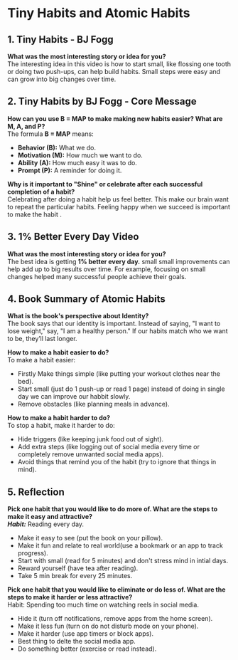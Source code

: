 # Tiny Habits and Atomic Habits


## 1. Tiny Habits - BJ Fogg
 
**What was the most interesting story or idea for you?**  
The interesting idea in this video is how to start small, like flossing one tooth or doing two push-ups, can help build habits. Small steps were easy and can grow into big changes over time.


## 2. Tiny Habits by BJ Fogg - Core Message


**How can you use B = MAP to make making new habits easier? What are M, A, and P?**  
The formula **B = MAP** means:  
- **Behavior (B):** What we do.  
- **Motivation (M):** How much we want to do.  
- **Ability (A):** How  much easy it was to do.  
- **Prompt (P):** A reminder for doing it.  

 
**Why is it important to "Shine" or celebrate after each successful completion of a habit?**  
Celebrating after doing a habit help us feel better. This make our brain want to repeat the particular habits. Feeling happy when we succeed is important to make the habit .



## 3. 1% Better Every Day Video
  
**What was the most interesting story or idea for you?**  
The best idea is getting **1% better every day.** small small improvements can help add up to big results over time. For example, focusing on small changes helped many successful people achieve their goals.


## 4. Book Summary of Atomic Habits


**What is the book's perspective about Identity?**  
The book says that our identity is important. Instead of saying, "I want to lose weight," say, "I am a healthy person." If our habits match who we want to be, they’ll last longer.


**How to make a habit easier to do?**  
To make a habit easier:  
- Firstly Make things simple (like putting your workout clothes near the bed).  
- Start small (just do 1 push-up or read 1 page) instead of doing in single day we can improve our habbit slowly.  
- Remove obstacles (like planning meals in advance).


**How to make a habit harder to do?**  
To stop a habit, make it harder to do:  
- Hide triggers (like keeping junk food out of sight).  
- Add extra steps (like logging out of social media every time or completely remove unwanted social media apps).  
- Avoid things that remind you of the habit (try to ignore that things in mind).



## 5. Reflection

**Pick one habit that you would like to do more of. What are the steps to make it easy and attractive?**  
***Habit:*** Reading every day.  
- Make it easy to see (put the book on your pillow).  
- Make it fun and relate to real world(use a bookmark or an app to track progress).  
- Start with small (read for 5 minutes) and don't stress mind in intial days.  
- Reward yourself (have tea after reading).
- Take 5 min break for every 25 minutes.


**Pick one habit that you would like to eliminate or do less of. What are the steps to make it harder or less attractive?**  
Habit: Spending too much time on watching reels in social media.  
- Hide it (turn off notifications, remove apps from the home screen).  
- Make it less fun (turn on do not disturb mode on your phone).  
- Make it harder (use app timers or block apps).
- Best thing to delte the social media app.
- Do something better (exercise or read instead).
